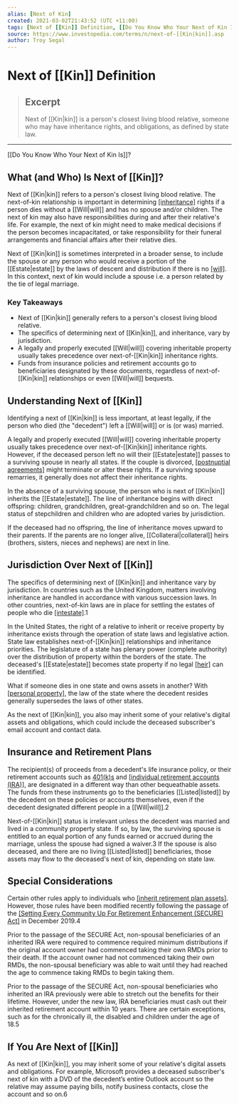 ```yaml
---
alias: [Next of Kin]
created: 2021-03-02T21:43:52 (UTC +11:00)
tags: [Next of [[Kin]] Definition, [[Do You Know Who Your Next of Kin Is]]?]
source: https://www.investopedia.com/terms/n/next-of-[[Kin|kin]].asp
author: Troy Segal
---
```


# Next of [[Kin]] Definition

> ## Excerpt
> Next of [[Kin|kin]] is a person's closest living blood relative, someone who may have inheritance rights, and obligations, as defined by state law.

---

[[Do You Know Who Your Next of Kin Is]]?
## What (and Who) Is Next of [[Kin]]?

Next of [[Kin|kin]] refers to a person's closest living blood relative. The next-of-kin relationship is important in determining [[inheritance]](https://www.investopedia.com/terms/i/inheritance.asp) rights if a person dies without a [[Will|will]] and has no spouse and/or children. The next of kin may also have responsibilities during and after their relative's life. For example, the next of kin might need to make medical decisions if the person becomes incapacitated, or take responsibility for their funeral arrangements and financial affairs after their relative dies.

Next of [[Kin|kin]] is sometimes interpreted in a broader sense, to include the spouse or any person who would receive a portion of the [[Estate|estate]] by the laws of descent and distribution if there is no [[will]](https://www.investopedia.com/terms/i/inheritance.asp). In this context, next of kin would include a spouse i.e. a person related by the tie of legal marriage.

### Key Takeaways

-   Next of [[Kin|kin]] generally refers to a person's closest living blood relative.
-   The specifics of determining next of [[Kin|kin]], and inheritance, vary by jurisdiction.
-   A legally and properly executed [[Will|will]] covering inheritable property usually takes precedence over next-of-[[Kin|kin]] inheritance rights.
-   Funds from insurance policies and retirement accounts go to beneficiaries designated by these documents, regardless of next-of-[[Kin|kin]] relationships or even [[Will|will]] bequests.

## Understanding Next of [[Kin]]

Identifying a next of [[Kin|kin]] is less important, at least legally, if the person who died (the "decedent") left a [[Will|will]] or is (or was) married.

A legally and properly executed [[Will|will]] covering inheritable property usually takes precedence over next-of-[[Kin|kin]] inheritance rights. However, if the deceased person left no will their [[Estate|estate]] passes to a surviving spouse in nearly all states. If the couple is divorced, [[postnuptial agreements]](https://www.investopedia.com/terms/p/postnuptial_agreement.asp) might terminate or alter these rights. If a surviving spouse remarries, it generally does not affect their inheritance rights.

In the absence of a surviving spouse, the person who is next of [[Kin|kin]] inherits the [[Estate|estate]]. The line of inheritance begins with direct offspring: children, grandchildren, great-grandchildren and so on. The legal status of stepchildren and children who are adopted varies by jurisdiction.

If the deceased had no offspring, the line of inheritance moves upward to their parents. If the parents are no longer alive, [[Collateral|collateral]] heirs (brothers, sisters, nieces and nephews) are next in line.

## Jurisdiction Over Next of [[Kin]]

The specifics of determining next of [[Kin|kin]] and inheritance vary by jurisdiction. In countries such as the United Kingdom, matters involving inheritance are handled in accordance with various succession laws. In other countries, next-of-kin laws are in place for settling the estates of people who die [[intestate]](https://www.investopedia.com/terms/i/intestate.asp).1

In the United States, the right of a relative to inherit or receive property by inheritance exists through the operation of state laws and legislative action. State law establishes next-of-[[Kin|kin]] relationships and inheritance priorities. The legislature of a state has plenary power (complete authority) over the distribution of property within the borders of the state. The deceased's [[Estate|estate]] becomes state property if no legal [[heir]](https://www.investopedia.com/terms/h/[[Heir|heir]].asp) can be identified.

What if someone dies in one state and owns assets in another? With [[personal property]](https://www.investopedia.com/terms/p/personalproperty.asp), the law of the state where the decedent resides generally supersedes the laws of other states.

As the next of [[Kin|kin]], you also may inherit some of your relative's digital assets and obligations, which could include the deceased subscriber's email account and contact data.

## Insurance and Retirement Plans

The recipient(s) of proceeds from a decedent's life insurance policy, or their retirement accounts such as [401(k)s](https://www.investopedia.com/terms/1/401kplan.asp) and [[individual retirement accounts (IRA)]](https://www.investopedia.com/terms/i/ira.asp), are designated in a different way than other bequeathable assets. The funds from these instruments go to the beneficiaries [[Listed|listed]] by the decedent on these policies or accounts themselves, even if the decedent designated different people in a [[Will|will]].2

Next-of-[[Kin|kin]] status is irrelevant unless the decedent was married and lived in a community property state. If so, by law, the surviving spouse is entitled to an equal portion of any funds earned or accrued during the marriage, unless the spouse had signed a waiver.3 If the spouse is also deceased, and there are no living [[Listed|listed]] beneficiaries, those assets may flow to the deceased's next of kin, depending on state law.

## Special Considerations

Certain other rules apply to individuals who [[inherit retirement plan assets]](https://www.investopedia.com/articles/retirement/03/111903.asp). However, those rules have been modified recently following the passage of the [[Setting Every Community Up For Retirement Enhancement (SECURE) Act]](https://www.investopedia.com/secure-act-4688468) in December 2019.4

Prior to the passage of the SECURE Act, non-spousal beneficiaries of an inherited IRA were required to commence required minimum distributions if the original account owner had commenced taking their own RMDs prior to their death. If the account owner had not commenced taking their own RMDs, the non-spousal beneficiary was able to wait until they had reached the age to commence taking RMDs to begin taking them.

Prior to the passage of the SECURE Act, non-spousal beneficiaries who inherited an IRA previously were able to stretch out the benefits for their lifetime. However, under the new law, IRA beneficiaries must cash out their inherited retirement account within 10 years. There are certain exceptions, such as for the chronically ill, the disabled and children under the age of 18.5

## If You Are Next of [[Kin]]

As next of [[Kin|kin]], you may inherit some of your relative's digital assets and obligations. For example, Microsoft provides a deceased subscriber's next of kin with a DVD of the decedent’s entire Outlook account so the relative may assume paying bills, notify business contacts, close the account and so on.6
